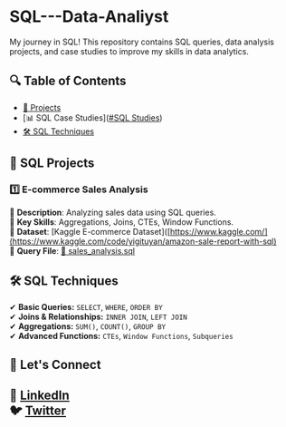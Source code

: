 # SQL---Data-Analiyst
My journey in SQL! This repository contains SQL queries, data analysis projects, and case studies to improve my skills in data analytics.

## 🔍 Table of Contents  
- [📂 Projects](#projects)  
- [📊 SQL Case Studies]([#SQL Studies](https://github.com/YigitUyn/SQL---Data-Analiyst/blob/main/SQL%20Studies))
- [🛠️ SQL Techniques](#techniques)

## 📂 SQL Projects  
### 1️⃣ E-commerce Sales Analysis  
🔹 **Description**: Analyzing sales data using SQL queries.  
🔹 **Key Skills**: Aggregations, Joins, CTEs, Window Functions.  
🔹 **Dataset**: [Kaggle E-commerce Dataset]([https://www.kaggle.com/](https://www.kaggle.com/code/yigituyan/amazon-sale-report-with-sql)  
🔹 **Query File**: [📄 sales_analysis.sql](sales_analysis.sql) 

## 🛠️ SQL Techniques  
✔ **Basic Queries:** `SELECT`, `WHERE`, `ORDER BY`  
✔ **Joins & Relationships:** `INNER JOIN`, `LEFT JOIN`  
✔ **Aggregations:** `SUM()`, `COUNT()`, `GROUP BY`  
✔ **Advanced Functions:** `CTEs`, `Window Functions`, `Subqueries` 

## 🔗 Let's Connect  
💼 [LinkedIn](www.linkedin.com/in/yigit-uyan-7235a8238)  
🐦 [Twitter]([your-twitter-url](https://x.com/YigitUyn))  
- 
